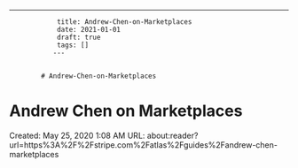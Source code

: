 ---
                title: Andrew-Chen-on-Marketplaces
                date: 2021-01-01    
                draft: true
                tags: []
               ---


            # Andrew-Chen-on-Marketplaces

# Andrew Chen on Marketplaces
Created: May 25, 2020 1:08 AM
URL: about:reader?url=https%3A%2F%2Fstripe.com%2Fatlas%2Fguides%2Fandrew-chen-marketplaces